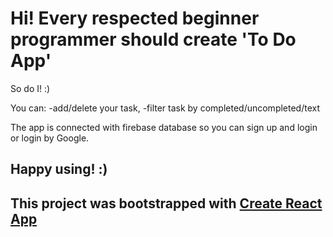 Hi! Every respected beginner programmer should create 'To Do App'
====================================
So do I! :)

You can: 
-add/delete your task, 
-filter task by completed/uncompleted/text

The app is connected with firebase database so you can sign up and login or login by Google. 

Happy using! :)
-------------------------------------

This project was bootstrapped with [Create React App](https://github.com/facebookincubator/create-react-app)
-------------------------------------------------------
